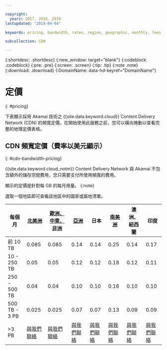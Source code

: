 ```yaml
---

copyright:
  years: 2017, 2018, 2019
lastupdated: "2019-04-04"

keywords: pricing, bandwidth, rates, region, geographic, monthly, fees

subcollection: CDN

---
```


{:shortdesc: .shortdesc}
{:new_window: target="blank"}
{:codeblock: .codeblock}
{:pre: .pre}
{:screen: .screen}
{:tip: .tip}
{:note .note}
{:download: .download}
{:DomainName: data-hd-keyref="DomainName"}

# 定價
{: #pricing}

下表顯示採用 Akamai 技術之 {{site.data.keyword.cloud}} Content Delivery Network (CDN) 的頻寬定價。在開始使用此服務之前，您可以橫向捲動以查看完整的地理定價表格。

## CDN 頻寬定價（費率以美元顯示）
{: #cdn-bandwidth-pricing}

{{site.data.keyword.cloud_notm}} Content Delivery Network 與 Akamai 不包含額外的儲存空間費用，您只需要支付所使用頻寬的費用。

顯示的定價是針對每 GB 的每月用量。
{:note}

選取一個地區即可查看該地區中的國家或屬地清單。


|每個月    | [北美洲](/docs/infrastructure/CDN?topic=CDN-north-american-region) | [歐洲、中東、非洲](/docs/infrastructure/CDN?topic=CDN-emea-region) | [亞洲](/docs/infrastructure/CDN?topic=CDN-asia-region) |日本| [南美洲](/docs/infrastructure/CDN?topic=CDN-south-american-region) | 澳洲、紐西蘭 |印度  |
|-------|-----|-----|-----|-----|-----|----|-----|
|前 10 TB    |0.085 |0.085 |0.14  |0.14  |0.25  |0.14  |0.17 |
|10 - 250 TB |0.05  |0.05  |0.12  |0.12  |0.18  |0.12  |0.11 |
|250 - 500 TB|0.04  |0.04  |0.10 |0.10 |0.16  |0.10 |0.10 |
|500 TB - 3 PB|0.025 |0.025 |0.07  |0.07  |0.13  |0.09 |0.09 |
|\>3 PB| [與我們聯絡](https://www.ibm.com/account/reg/us-en/signup?formid=MAIL-wcp) | [與我們聯絡](https://www.ibm.com/account/reg/us-en/signup?formid=MAIL-wcp) | [與我們聯絡](https://www.ibm.com/account/reg/us-en/signup?formid=MAIL-wcp) | [與我們聯絡](https://www.ibm.com/account/reg/us-en/signup?formid=MAIL-wcp) | [與我們聯絡](https://www.ibm.com/account/reg/us-en/signup?formid=MAIL-wcp) | [與我們聯絡](https://www.ibm.com/account/reg/us-en/signup?formid=MAIL-wcp) | [與我們聯絡](https://www.ibm.com/account/reg/us-en/signup?formid=MAIL-wcp) |
